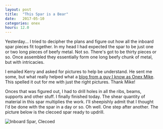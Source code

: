 ```yaml
---
layout: post
title:  "This Spar is a Bear"
date:   2017-05-10 
categories: onex
hours: 12.0
---
```


Yesterday... I tried to decipher the plans and figure out how all the inboard spar pieces fit together.  In my head I had expected the spar to be just one or two long pieces of beefy metal.  Not so.  There's got to be thirty pieces or so.  Once assembled they essentially form one long beefy chunk of metal, but with intricacies.  
  
I emailed Kerry and asked for pictures to help be understand.  He sent me some, but what really helped what a [blog from a guy I know as Onex Mike](http://www.onexmike.org/spar--inboard.html).  This spelled it out for me with just the right pictures.  Thank Mike!
 
Onces that was figured out, I had to drill holes in all the ribs, beams, supports and other stuff.  I finally finished today.  The shear quantity of material in this spar multiplies the work.  I'll sheepishly admit that I thought I'd be done with the spar in a day or so.  Oh well.  One step after another. The picture below is the clecoed spar ready to updrill.   

![Inboard Spar, Clecoed](/onex/img/2017-05-10/1.jpg)

